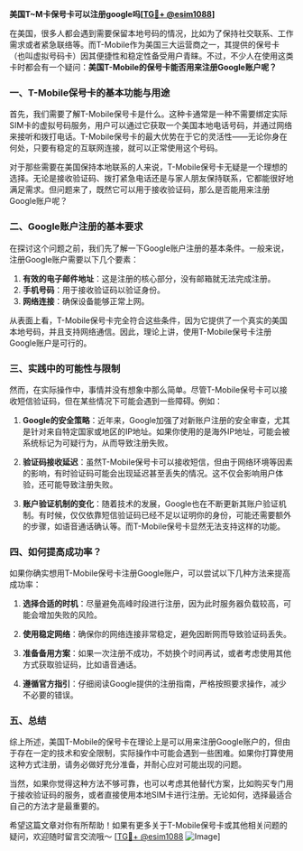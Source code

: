 **美国T~M卡保号卡可以注册google吗[[TG💪+ @esim1088](https://t.me/s/esim1088)]**

在美国，很多人都会遇到需要保留本地号码的情况，比如为了保持社交联系、工作需求或者紧急联络等。而T-Mobile作为美国三大运营商之一，其提供的保号卡（也叫虚拟号码卡）因其便捷性和稳定性备受用户青睐。不过，不少人在使用这类卡时都会有一个疑问：**美国T-Mobile的保号卡能否用来注册Google账户呢？**

### 一、T-Mobile保号卡的基本功能与用途

首先，我们需要了解T-Mobile保号卡是什么。这种卡通常是一种不需要绑定实际SIM卡的虚拟号码服务，用户可以通过它获取一个美国本地电话号码，并通过网络来接听和拨打电话。T-Mobile保号卡的最大优势在于它的灵活性——无论你身在何处，只要有稳定的互联网连接，就可以正常使用这个号码。

对于那些需要在美国保持本地联系的人来说，T-Mobile保号卡无疑是一个理想的选择。无论是接收验证码、拨打紧急电话还是与家人朋友保持联系，它都能很好地满足需求。但问题来了，既然它可以用于接收验证码，那么是否能用来注册Google账户呢？

### 二、Google账户注册的基本要求

在探讨这个问题之前，我们先了解一下Google账户注册的基本条件。一般来说，注册Google账户需要以下几个要素：

1. **有效的电子邮件地址**：这是注册的核心部分，没有邮箱就无法完成注册。
2. **手机号码**：用于接收验证码以验证身份。
3. **网络连接**：确保设备能够正常上网。

从表面上看，T-Mobile保号卡完全符合这些条件，因为它提供了一个真实的美国本地号码，并且支持网络通信。因此，理论上讲，使用T-Mobile保号卡注册Google账户是可行的。

### 三、实践中的可能性与限制

然而，在实际操作中，事情并没有想象中那么简单。尽管T-Mobile保号卡可以接收短信验证码，但在某些情况下可能会遇到一些障碍。例如：

1. **Google的安全策略**：近年来，Google加强了对新账户注册的安全审查，尤其是针对来自特定国家或地区的IP地址。如果你使用的是海外IP地址，可能会被系统标记为可疑行为，从而导致注册失败。
   
2. **验证码接收延迟**：虽然T-Mobile保号卡可以接收短信，但由于网络环境等因素的影响，有时验证码可能会出现延迟甚至丢失的情况。这不仅会影响用户体验，还可能导致注册失败。

3. **账户验证机制的变化**：随着技术的发展，Google也在不断更新其账户验证机制。有时候，仅仅依靠短信验证码已经不足以证明你的身份，可能还需要额外的步骤，如语音通话确认等。而T-Mobile保号卡显然无法支持这样的功能。

### 四、如何提高成功率？

如果你确实想用T-Mobile保号卡注册Google账户，可以尝试以下几种方法来提高成功率：

1. **选择合适的时机**：尽量避免高峰时段进行注册，因为此时服务器负载较高，可能会增加失败的风险。

2. **使用稳定网络**：确保你的网络连接非常稳定，避免因断网而导致验证码丢失。

3. **准备备用方案**：如果一次注册不成功，不妨换个时间再试，或者考虑使用其他方式获取验证码，比如语音通话。

4. **遵循官方指引**：仔细阅读Google提供的注册指南，严格按照要求操作，减少不必要的错误。

### 五、总结

综上所述，美国T-Mobile的保号卡在理论上是可以用来注册Google账户的，但由于存在一定的技术和安全限制，实际操作中可能会遇到一些困难。如果你打算使用这种方式注册，请务必做好充分准备，并耐心应对可能出现的问题。

当然，如果你觉得这种方法不够可靠，也可以考虑其他替代方案，比如购买专门用于接收验证码的服务，或者直接使用本地SIM卡进行注册。无论如何，选择最适合自己的方法才是最重要的。

希望这篇文章对你有所帮助！如果有更多关于T-Mobile保号卡或其他相关问题的疑问，欢迎随时留言交流哦～ [[TG💪+ @esim1088](https://t.me/s/esim1088) ![Image](https://i.postimg.cc/4NQfJmqS/Snipaste-2025-05-13-00-14-12.png)]